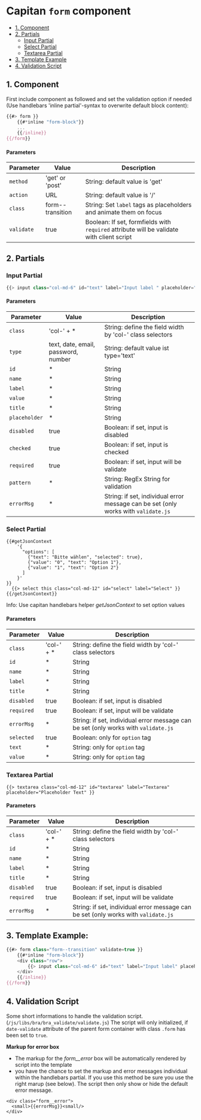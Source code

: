 # Capitan ``form`` component

* [1. Component](#1-component)
* [2. Partials](#2-partials)
  * [Input Partial](#input-partial)
  * [Select Partial](#select-partial)
  * [Textarea Partial](#textarea-partial)
* [3. Template Example](#3-template-example)
* [4. Validation Script](#4-validation-script)

## 1. Component
First include component as followed and set the validation option if needed (Use handlebars 'inline partial'-syntax to overwrite default block content): 

```javascript
{{#> form }}
  	{{#*inline "form-block"}}
  	...
  	{{/inline}}
{{/form}}
```

#### Parameters

| Parameter | Value | Description |
| -------- | -------- | -------- |
| ``method`` | 'get' or 'post'| String: default value is 'get' |
| ``action`` | URL | String: default value is '/' |
| ``class``   | form--transition | String: Set ``label`` tags as placeholders and animate them on focus |
| ``validate`` | true | Boolean: If set, formfields with ``required`` attribute will be validate with client script |


## 2. Partials

### Input Partial
```javascript
{{> input class="col-md-6" id="text" label="Input label " placeholder="Placeholder Text" }}
```

#### Parameters

| Parameter | Value | Description |
| -------- | -------- | -------- |
| ``class`` | 'col-' + * | String: define the field width by 'col-' class selectors |
| ``type`` | text, date, email, password, number | String: default value ist type='text' |
| ``id`` | * | String |
| ``name`` | * | String |
| ``label`` | * | String |
| ``value`` | * | String |
| ``title`` | * | String |
| ``placeholder`` | * | String |
| ``disabled`` | true | Boolean: if set, input is disabled  |
| ``checked`` | true | Boolean: if set, input is checked  |
| ``required`` | true | Boolean: if set, input will be validate  |
| ``pattern`` | * | String: RegEx String for validation  |
| ``errorMsg``  | * | String: if set, individual error message can be set (only works with ``validate.js`` |

### Select Partial
```
{{#getJsonContext
    '{
      "options": [
        {"text": "Bitte wählen", "selected": true},
        {"value": "0", "text": "Option 1"},
        {"value": "1", "text": "Option 2"}
      ]
    }'
}}
  {{> select this class="col-md-12" id="select" label="Select" }}
{{/getJsonContext}}
```
Info: Use capitan handlebars helper *getJsonContext* to set option values

#### Parameters

| Parameter | Value | Description |
| -------- | -------- | -------- |
| ``class`` | 'col-' + * | String: define the field width by 'col-' class selectors |
| ``id`` | * | String |
| ``name`` | * | String |
| ``label`` | * | String |
| ``title`` | * | String |
| ``disabled`` | true | Boolean: if set, input is disabled  |
| ``required`` | true | Boolean: if set, input will be validate  |
| ``errorMsg``  | * | String: if set, individual error message can be set (only works with ``validate.js`` |
| ``selected`` | true | Boolean: only for ``option`` tag  |
| ``text`` | * | String: only for ``option`` tag  |
| ``value`` | * | String: only for ``option`` tag  |

### Textarea Partial
```
{{> textarea class="col-md-12" id="textarea" label="Textarea" placeholder="Placeholder Text" }}	
```

#### Parameters

| Parameter | Value | Description |
| -------- | -------- | -------- |
| ``class`` | 'col-' + * | String: define the field width by 'col-' class selectors |
| ``id`` | * | String |
| ``name`` | * | String |
| ``label`` | * | String |
| ``title`` | * | String |
| ``disabled`` | true | Boolean: if set, input is disabled  |
| ``required`` | true | Boolean: if set, input will be validate  |
| ``errorMsg``  | * | String: if set, individual error message can be set (only works with ``validate.js`` |


## 3. Template Example:
```javascript
{{#> form class="form--transition" validate=true }}
  	{{#*inline "form-block"}}
    <div class="row">
        {{> input class="col-md-6" id="text" label="Input label" placeholder="Placeholder Text" required=true errorMsg="please fill this field correctly" }}
    </div>
    {{/inline}}
{{/form}}
```

## 4. Validation Script
Some short informations to handle the validation script. (``/js/libs/bra/bra_validate/validate.js``)
The script will only initialized, if ``date-validate`` attribute of the parent form container with class ``.form`` has been set to ``true``.

**Markup for error box**
* The markup for the *form__error* box will be automatically rendered by script into the template
* you have the chance to set the markup and error messages individual within the handlebars partial. If you use this method be sure you use the right marup (see below). The script then only show or hide the default error message.

```
<div class="form__error">
  <small>{{errorMsg}}<small/>
</div>
```


